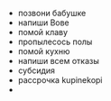 - позвони бабушке
- напиши Вове
- помой клаву
- пропылесось полы
- помой кухню
- напиши всем отказы
- субсидия
- рассрочка kupinekopi
-